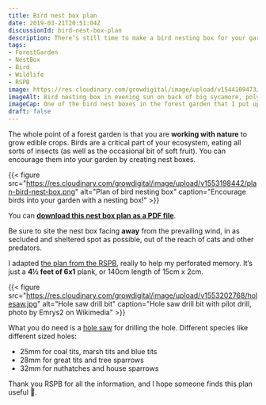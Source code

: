 ```yaml
---
title: Bird nest box plan
date: 2019-03-21T20:51:04Z
discussionId: bird-nest-box-plan
description: There’s still time to make a bird nesting box for your garden. All you need is 4½ feet of 6x1, a saw, half a dozen screws, a bit of old inner tube and a hole saw.
tags: 
- ForestGarden
- NestBox
- Bird
- Wildlife
- RSPB
image: https://res.cloudinary.com/growdigital/image/upload/v1544109473/birdbox-26519195167.jpg
imageAlt: Bird nesting box in evening sun on back of big sycamore, polytunnel in the distance
imageCap: One of the bird nest boxes in the forest garden that I put up last year
draft: false
---
```


The whole point of a forest garden is that you are **working with nature** to grow edible crops. Birds are a critical part of your ecosystem, eating all sorts of insects (as well as the occasional bit of soft fruit). You can encourage them into your garden by creating nest boxes. 

{{< figure src="https://res.cloudinary.com/growdigital/image/upload/v1553198442/plan-bird-nest-box.png" alt="Plan of bird nesting box" caption="Encourage birds into your garden with a nesting box!" >}}

You can **[download this nest box plan as a PDF file](https://res.cloudinary.com/growdigital/image/upload/v1553198442/plan-bird-nest-box.pdf)**.

Be sure to site the nest box facing **away** from the prevailing wind, in as secluded and sheltered spot as possible, out of the reach of cats and other predators.

I adapted [the plan from the RSPB](https://www.rspb.org.uk/birds-and-wildlife/advice/how-you-can-help-birds/nestboxes/nestboxes-for-small-birds/making-and-placing-a-bird-box), really to help my perforated memory. It’s just a **4½ feet of 6x1** plank, or 140cm length of 15cm x 2cm. 

{{< figure src="https://res.cloudinary.com/growdigital/image/upload/v1553202768/holesaw.jpg" alt="Hole saw drill bit" caption="Hole saw drill bit with pilot drill, photo by Emrys2 on Wikimedia" >}}

What you do need is a [hole saw](https://en.wikipedia.org/wiki/Hole_saw) for drilling the hole. Different species like different sized holes:

* 25mm for coal tits, marsh tits and blue tits 
* 28mm for great tits and tree sparrows 
* 32mm for nuthatches and house sparrows

Thank you RSPB for all the information, and I hope someone finds this plan useful 🙂.

